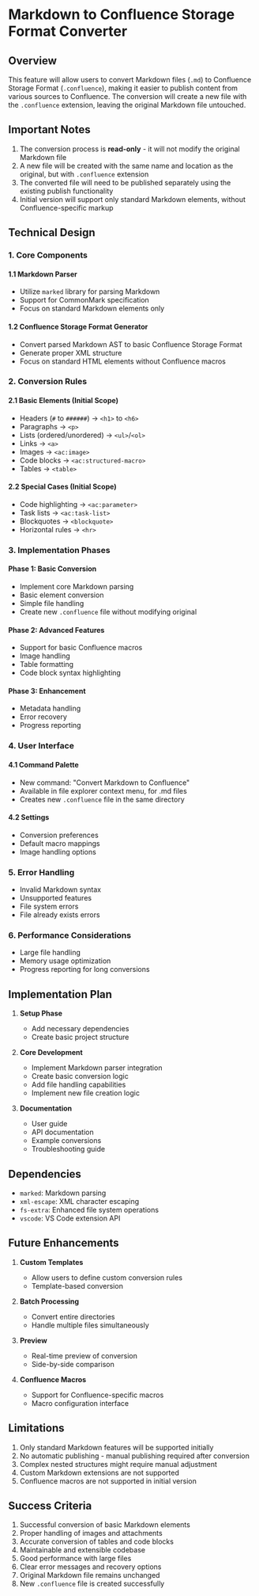 # Markdown to Confluence Storage Format Converter

## Overview

This feature will allow users to convert Markdown files (`.md`) to Confluence Storage Format (`.confluence`), making it easier to publish content from various sources to Confluence. The conversion will create a new file with the `.confluence` extension, leaving the original Markdown file untouched.

## Important Notes

1. The conversion process is **read-only** - it will not modify the original Markdown file
2. A new file will be created with the same name and location as the original, but with `.confluence` extension
3. The converted file will need to be published separately using the existing publish functionality
4. Initial version will support only standard Markdown elements, without Confluence-specific markup

## Technical Design

### 1. Core Components

#### 1.1 Markdown Parser
- Utilize `marked` library for parsing Markdown
- Support for CommonMark specification
- Focus on standard Markdown elements only

#### 1.2 Confluence Storage Format Generator
- Convert parsed Markdown AST to basic Confluence Storage Format
- Generate proper XML structure
- Focus on standard HTML elements without Confluence macros

### 2. Conversion Rules

#### 2.1 Basic Elements (Initial Scope)
- Headers (`#` to `######`) → `<h1>` to `<h6>`
- Paragraphs → `<p>`
- Lists (ordered/unordered) → `<ul>`/`<ol>`
- Links → `<a>`
- Images → `<ac:image>`
- Code blocks → `<ac:structured-macro>`
- Tables → `<table>`

#### 2.2 Special Cases (Initial Scope)
- Code highlighting → `<ac:parameter>`
- Task lists → `<ac:task-list>`
- Blockquotes → `<blockquote>`
- Horizontal rules → `<hr>`

### 3. Implementation Phases

#### Phase 1: Basic Conversion
- Implement core Markdown parsing
- Basic element conversion
- Simple file handling
- Create new `.confluence` file without modifying original

#### Phase 2: Advanced Features
- Support for basic Confluence macros
- Image handling
- Table formatting
- Code block syntax highlighting

#### Phase 3: Enhancement
- Metadata handling
- Error recovery
- Progress reporting

### 4. User Interface

#### 4.1 Command Palette
- New command: "Convert Markdown to Confluence"
- Available in file explorer context menu, for .md files
- Creates new `.confluence` file in the same directory

#### 4.2 Settings
- Conversion preferences
- Default macro mappings
- Image handling options

### 5. Error Handling

- Invalid Markdown syntax
- Unsupported features
- File system errors
- File already exists errors

### 6. Performance Considerations

- Large file handling
- Memory usage optimization
- Progress reporting for long conversions

## Implementation Plan

1. **Setup Phase**
   - Add necessary dependencies
   - Create basic project structure

2. **Core Development**
   - Implement Markdown parser integration
   - Create basic conversion logic
   - Add file handling capabilities
   - Implement new file creation logic

3. **Documentation**
   - User guide
   - API documentation
   - Example conversions
   - Troubleshooting guide

## Dependencies

- `marked`: Markdown parsing
- `xml-escape`: XML character escaping
- `fs-extra`: Enhanced file system operations
- `vscode`: VS Code extension API

## Future Enhancements

1. **Custom Templates**
   - Allow users to define custom conversion rules
   - Template-based conversion

2. **Batch Processing**
   - Convert entire directories
   - Handle multiple files simultaneously

3. **Preview**
   - Real-time preview of conversion
   - Side-by-side comparison

4. **Confluence Macros**
   - Support for Confluence-specific macros
   - Macro configuration interface

## Limitations

1. Only standard Markdown features will be supported initially
2. No automatic publishing - manual publishing required after conversion
3. Complex nested structures might require manual adjustment
4. Custom Markdown extensions are not supported
5. Confluence macros are not supported in initial version

## Success Criteria

1. Successful conversion of basic Markdown elements
2. Proper handling of images and attachments
3. Accurate conversion of tables and code blocks
4. Maintainable and extensible codebase
5. Good performance with large files
6. Clear error messages and recovery options
7. Original Markdown file remains unchanged
8. New `.confluence` file is created successfully 